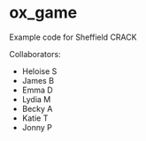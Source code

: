 # ox_game
Example code for Sheffield CRACK

Collaborators:
- Heloise S
- James B
- Emma D
- Lydia M
- Becky A
- Katie T
- Jonny P